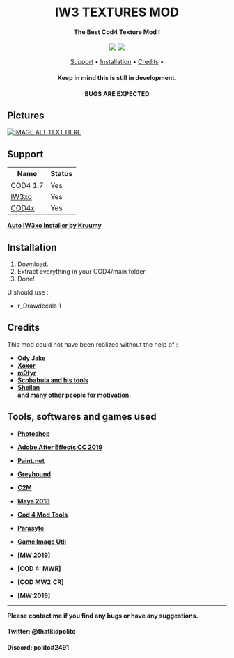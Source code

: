 <h1 align="center">
  <br>
  IW3 TEXTURES MOD
  <br>
</h1>

<h4 align="center">The Best Cod4 Texture Mod </a>!</h4>
<div align="center">
  <a href="https://github.com/Polito1/IW3-ENHANCER-MOD/releases""><img src="https://img.shields.io/github/downloads/Politohh/IW3-TEXTURES-MOD/total"></a>
  <a href="https://paypal.me/politoggs"><img src="https://img.shields.io/badge/Donate-Paypal-orange?style=flat-square"></a>
</div>
<p align="center">
  <a href="#support">Support</a> •
  <a href="#installation">Installation</a> •
  <a href="#credits">Credits</a> •
</p>
</div>
<h4 align="center">Keep in mind this is still in development.</a></h4>
<h4 align="center">BUGS ARE EXPECTED</a></h4>



 ## Pictures 
 
[![IMAGE ALT TEXT HERE]()](https://youtu.be/xTFGOoqy-uI)                            
                  
## Support

| Name | Status |
| --- | --- |
| COD4 1.7 | Yes |
| [IW3xo](https://github.com/xoxor4d/iw3xo-dev) | Yes |
| [COD4x](https://cod4x.ovh/t/releases/24) | Yes |

**[Auto IW3xo Installer by Kruumy](https://github.com/kruumy/iw3xo-one-click-installer)**

## Installation

1. Download.
2. Extract everything in your COD4/main folder.
3. Done!

U should use :
- r_Drawdecals 1

## Credits

This mod could not have been realized without the help of :
                  
- **[Ody Jake](https://youtube.com/@rawkhardt)**
- **[Xoxor](https://github.com/xoxor4d)**
- **[m0tyr](https://www.youtube.com/@m0tyr896)**                  
- **[Scobabula and his tools](https://github.com/Scobalula)**
- **[Sheilan](https://github.com/sheilan102)**                  
  **and many other people for motivation.**                  
                  
## Tools, softwares and games used
- **[Photoshop](https://www.adobe.com/fr/products/photoshop.html)**
- **[Adobe After Effects CC 2019](https://www.adobe.com/fr/products/aftereffects.html)**
- **[Paint.net](https://www.getpaint.net/)**                  
- **[Greyhound](https://github.com/Scobalula/Greyhound)**
- **[C2M](https://github.com/sheilan102/C2M)** 
- **[Maya 2018](https://www.autodesk.com/campaigns/maya)**                   
- **[Cod 4 Mod Tools](https://github.com/promod/CoD4-Mod-Tools)**                   
- **[Parasyte](https://mega.nz/folder/t3IjwTya#ejz51YKryd7CujUrl8C92Q/file/VmAATTrL)**                   
- **[Game Image Util](https://github.com/Scobalula/GameImageUtil)**  

- **[MW 2019]**
- **[COD 4: MWR]**
- **[COD MW2:CR]**
- **[MW 2019]**

---

**Please contact me if you find any bugs or have any suggestions.**
#### Twitter: @thatkidpolito
#### Discord: polito#2491

